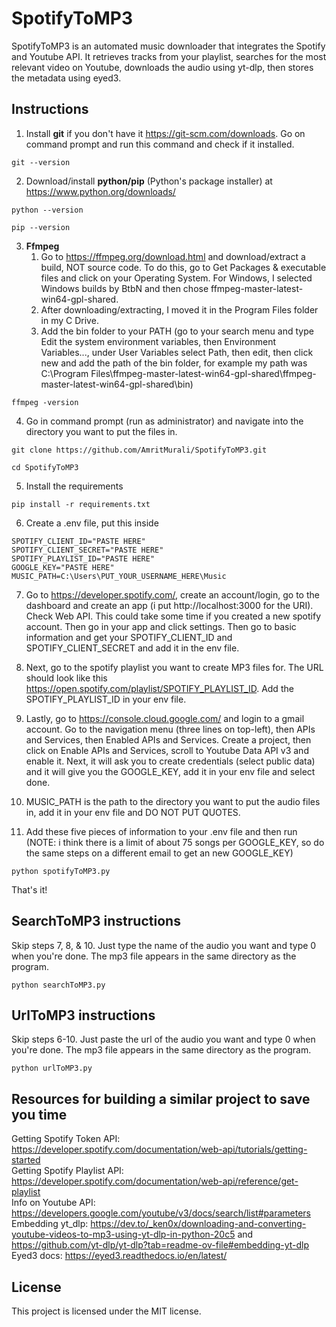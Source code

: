 # SpotifyToMP3
SpotifyToMP3 is an automated music downloader that integrates the Spotify and Youtube API. It retrieves tracks from your playlist, searches for the most relevant video on Youtube, downloads the audio using yt-dlp, then stores the metadata using eyed3.
## Instructions
1. Install **git** if you don't have it https://git-scm.com/downloads. Go on command prompt and run this command and check if it installed.
```
git --version
```
2. Download/install **python/pip** (Python's package installer) at https://www.python.org/downloads/
```
python --version
```
```
pip --version
```
3. **Ffmpeg**
    1. Go to https://ffmpeg.org/download.html and download/extract a build, NOT source code. To do this, go to Get Packages & executable files and click on your Operating System. For Windows, I selected Windows builds by BtbN and then chose ffmpeg-master-latest-win64-gpl-shared.
    2. After downloading/extracting, I moved it in the Program Files folder in my C Drive.
    3. Add the bin folder to your PATH (go to your search menu and type Edit the system environment variables, then Environment Variables..., under User Variables select Path, then edit, then click new and add the path of the bin folder, for example my path was C:\Program Files\ffmpeg-master-latest-win64-gpl-shared\ffmpeg-master-latest-win64-gpl-shared\bin)
```
ffmpeg -version
```
4. Go in command prompt (run as administrator) and navigate into the directory you want to put the files in.
```
git clone https://github.com/AmritMurali/SpotifyToMP3.git
```
```
cd SpotifyToMP3
```
5. Install the requirements
```
pip install -r requirements.txt
```
6. Create a .env file, put this inside
```
SPOTIFY_CLIENT_ID="PASTE HERE"
SPOTIFY_CLIENT_SECRET="PASTE HERE"
SPOTIFY_PLAYLIST_ID="PASTE HERE"
GOOGLE_KEY="PASTE HERE"
MUSIC_PATH=C:\Users\PUT_YOUR_USERNAME_HERE\Music
```
7. Go to https://developer.spotify.com/, create an account/login, go to the dashboard and create an app (i put http://localhost:3000 for the URI). Check Web API. This could take some time if you created a new spotify account. Then go in your app and click settings. Then go to basic information and get your SPOTIFY_CLIENT_ID and SPOTIFY_CLIENT_SECRET and add it in the env file.

8. Next, go to the spotify playlist you want to create MP3 files for. The URL should look like this https://open.spotify.com/playlist/SPOTIFY_PLAYLIST_ID. Add the SPOTIFY_PLAYLIST_ID in your env file.

9. Lastly, go to https://console.cloud.google.com/ and login to a gmail account. Go to the navigation menu (three lines on top-left), then APIs and Services, then Enabled APIs and Services. Create a project, then click on Enable APIs and Services, scroll to Youtube Data API v3 and enable it. Next, it will ask you to create credentials (select public data) and it will give you the GOOGLE_KEY, add it in your env file and select done.

10. MUSIC_PATH is the path to the directory you want to put the audio files in, add it in your env file and DO NOT PUT QUOTES.

11. Add these five pieces of information to your .env file and then run (NOTE: i think there is a limit of about 75 songs per GOOGLE_KEY, so do the same steps on a different email to get an new GOOGLE_KEY)
```
python spotifyToMP3.py
```
That's it!
## SearchToMP3 instructions
Skip steps 7, 8, & 10. Just type the name of the audio you want and type 0 when you're done. The mp3 file appears in the same directory as the program.
```
python searchToMP3.py
```
## UrlToMP3 instructions
Skip steps 6-10. Just paste the url of the audio you want and type 0 when you're done. The mp3 file appears in the same directory as the program.
```
python urlToMP3.py
```
## Resources for building a similar project to save you time
Getting Spotify Token API: https://developer.spotify.com/documentation/web-api/tutorials/getting-started  
Getting Spotify Playlist API: https://developer.spotify.com/documentation/web-api/reference/get-playlist  
Info on Youtube API: https://developers.google.com/youtube/v3/docs/search/list#parameters  
Embedding yt_dlp: https://dev.to/_ken0x/downloading-and-converting-youtube-videos-to-mp3-using-yt-dlp-in-python-20c5 and https://github.com/yt-dlp/yt-dlp?tab=readme-ov-file#embedding-yt-dlp  
Eyed3 docs: https://eyed3.readthedocs.io/en/latest/
## License
This project is licensed under the MIT license.
